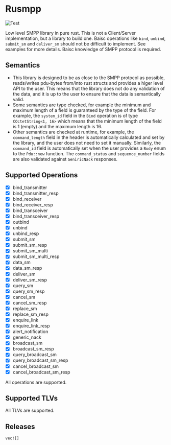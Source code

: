 # Rusmpp

![Test](https://github.com/JadKHaddad/Rusmpp/workflows/Test/badge.svg?branch=main)

Low level SMPP library in pure rust. This is not a Client/Server implementation, but a library to build one. Baisc operations like `bind`, `unbind`, `submit_sm` and `deliver_sm` should not be difficult to implement. See examples for more details. Baisc knowledge of SMPP protocol is required.

## Semantics

- This library is designed to be as close to the SMPP protocol as possible, reads/writes pdu-bytes from/into rust structs and provides a higer level API to the user. This means that the library does not do any validation of the data, and it is up to the user to ensure that the data is semantically valid.
- Some semantics are type checked, for example the minimum and maximum length of a field is guaranteed by the type of the field. For example, the `system_id` field in the `Bind` operation is of type `COctetString<1, 16>` which means that the minimum length of the field is 1 (empty) and the maximum length is 16.
- Other semantics are checked at runtime, for example, the `command_length` field in the header is automatically calculated and set by the library, and the user does not need to set it manually. Similarly, the `command_id` field is automatically set when the user provides a `Body` enum to the `Pdu::new` function. The `command_status` and `sequence_number` fields are also validated against `GeniricNack` responses.

## Supported Operations

- [x] bind_transmitter
- [x] bind_transmitter_resp
- [x] bind_receiver
- [x] bind_receiver_resp
- [x] bind_transceiver
- [x] bind_transceiver_resp
- [x] outbind
- [x] unbind
- [x] unbind_resp
- [x] submit_sm
- [x] submit_sm_resp
- [x] submit_sm_multi
- [x] submit_sm_multi_resp
- [x] data_sm
- [x] data_sm_resp
- [x] deliver_sm
- [x] deliver_sm_resp
- [x] query_sm
- [x] query_sm_resp
- [x] cancel_sm
- [x] cancel_sm_resp
- [x] replace_sm
- [x] replace_sm_resp
- [x] enquire_link
- [x] enquire_link_resp
- [x] alert_notification
- [x] generic_nack
- [x] broadcast_sm
- [x] broadcast_sm_resp
- [x] query_broadcast_sm
- [x] query_broadcast_sm_resp
- [x] cancel_broadcast_sm
- [x] cancel_broadcast_sm_resp

All operations are supported.

## Supported TLVs

All TLVs are supported.

## Releases

`vec![]`

